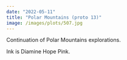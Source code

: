 ```yaml
---
date: "2022-05-11"
title: "Polar Mountains (proto 13)"
image: /images/plots/507.jpg
---
```


Continuation of Polar Mountains explorations.

Ink is Diamine Hope Pink.
